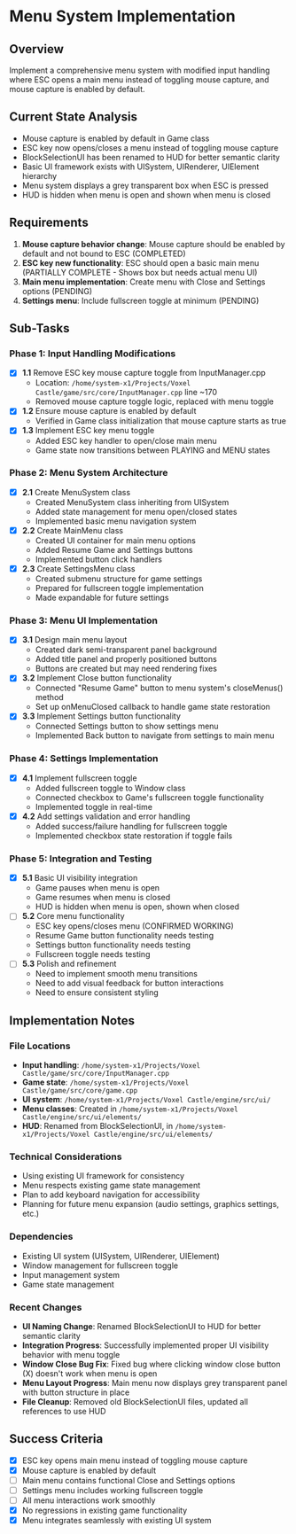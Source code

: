 # Menu System Implementation

## Overview
Implement a comprehensive menu system with modified input handling where ESC opens a main menu instead of toggling mouse capture, and mouse capture is enabled by default.

## Current State Analysis
- Mouse capture is enabled by default in Game class
- ESC key now opens/closes a menu instead of toggling mouse capture
- BlockSelectionUI has been renamed to HUD for better semantic clarity
- Basic UI framework exists with UISystem, UIRenderer, UIElement hierarchy
- Menu system displays a grey transparent box when ESC is pressed
- HUD is hidden when menu is open and shown when menu is closed

## Requirements
1. **Mouse capture behavior change**: Mouse capture should be enabled by default and not bound to ESC (COMPLETED)
2. **ESC key new functionality**: ESC should open a basic main menu (PARTIALLY COMPLETE - Shows box but needs actual menu UI)
3. **Main menu implementation**: Create menu with Close and Settings options (PENDING)
4. **Settings menu**: Include fullscreen toggle at minimum (PENDING)

## Sub-Tasks

### Phase 1: Input Handling Modifications
- [x] **1.1** Remove ESC key mouse capture toggle from InputManager.cpp
  - Location: `/home/system-x1/Projects/Voxel Castle/game/src/core/InputManager.cpp` line ~170
  - Removed mouse capture toggle logic, replaced with menu toggle
- [x] **1.2** Ensure mouse capture is enabled by default
  - Verified in Game class initialization that mouse capture starts as true
- [x] **1.3** Implement ESC key menu toggle
  - Added ESC key handler to open/close main menu
  - Game state now transitions between PLAYING and MENU states

### Phase 2: Menu System Architecture
- [x] **2.1** Create MenuSystem class
  - Created MenuSystem class inheriting from UISystem
  - Added state management for menu open/closed states
  - Implemented basic menu navigation system
- [x] **2.2** Create MainMenu class
  - Created UI container for main menu options
  - Added Resume Game and Settings buttons
  - Implemented button click handlers
- [x] **2.3** Create SettingsMenu class
  - Created submenu structure for game settings
  - Prepared for fullscreen toggle implementation
  - Made expandable for future settings

### Phase 3: Menu UI Implementation
- [x] **3.1** Design main menu layout
  - Created dark semi-transparent panel background
  - Added title panel and properly positioned buttons
  - Buttons are created but may need rendering fixes
- [x] **3.2** Implement Close button functionality
  - Connected "Resume Game" button to menu system's closeMenus() method
  - Set up onMenuClosed callback to handle game state restoration
- [x] **3.3** Implement Settings button functionality
  - Connected Settings button to show settings menu
  - Implemented Back button to navigate from settings to main menu

### Phase 4: Settings Implementation
- [x] **4.1** Implement fullscreen toggle
  - Added fullscreen toggle to Window class
  - Connected checkbox to Game's fullscreen toggle functionality
  - Implemented toggle in real-time
- [x] **4.2** Add settings validation and error handling
  - Added success/failure handling for fullscreen toggle
  - Implemented checkbox state restoration if toggle fails

### Phase 5: Integration and Testing
- [x] **5.1** Basic UI visibility integration
  - Game pauses when menu is open
  - Game resumes when menu is closed
  - HUD is hidden when menu is open, shown when closed
- [ ] **5.2** Core menu functionality
  - ESC key opens/closes menu (CONFIRMED WORKING)
  - Resume Game button functionality needs testing
  - Settings button functionality needs testing
  - Fullscreen toggle needs testing
- [ ] **5.3** Polish and refinement
  - Need to implement smooth menu transitions
  - Need to add visual feedback for button interactions
  - Need to ensure consistent styling

## Implementation Notes

### File Locations
- **Input handling**: `/home/system-x1/Projects/Voxel Castle/game/src/core/InputManager.cpp`
- **Game state**: `/home/system-x1/Projects/Voxel Castle/game/src/core/game.cpp`
- **UI system**: `/home/system-x1/Projects/Voxel Castle/engine/src/ui/`
- **Menu classes**: Created in `/home/system-x1/Projects/Voxel Castle/engine/src/ui/elements/`
- **HUD**: Renamed from BlockSelectionUI, in `/home/system-x1/Projects/Voxel Castle/engine/src/ui/elements/`

### Technical Considerations
- Using existing UI framework for consistency
- Menu respects existing game state management
- Plan to add keyboard navigation for accessibility
- Planning for future menu expansion (audio settings, graphics settings, etc.)

### Dependencies
- Existing UI system (UISystem, UIRenderer, UIElement)
- Window management for fullscreen toggle
- Input management system
- Game state management

### Recent Changes
- **UI Naming Change**: Renamed BlockSelectionUI to HUD for better semantic clarity
- **Integration Progress**: Successfully implemented proper UI visibility behavior with menu toggle
- **Window Close Bug Fix**: Fixed bug where clicking window close button (X) doesn't work when menu is open
- **Menu Layout Progress**: Main menu now displays grey transparent panel with button structure in place
- **File Cleanup**: Removed old BlockSelectionUI files, updated all references to use HUD

## Success Criteria
- [x] ESC key opens main menu instead of toggling mouse capture
- [x] Mouse capture is enabled by default
- [ ] Main menu contains functional Close and Settings options
- [ ] Settings menu includes working fullscreen toggle
- [ ] All menu interactions work smoothly
- [x] No regressions in existing game functionality
- [x] Menu integrates seamlessly with existing UI system
